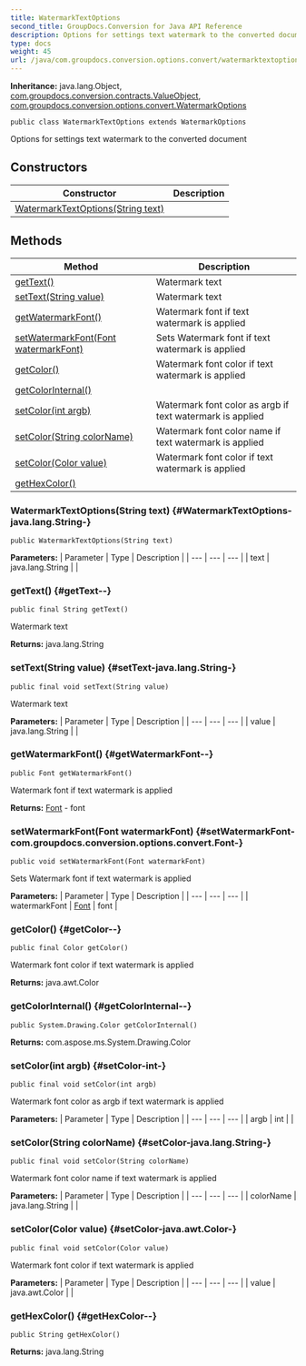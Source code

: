 ```yaml
---
title: WatermarkTextOptions
second_title: GroupDocs.Conversion for Java API Reference
description: Options for settings text watermark to the converted document
type: docs
weight: 45
url: /java/com.groupdocs.conversion.options.convert/watermarktextoptions/
---
```

**Inheritance:**
java.lang.Object, [com.groupdocs.conversion.contracts.ValueObject](../../com.groupdocs.conversion.contracts/valueobject), [com.groupdocs.conversion.options.convert.WatermarkOptions](../../com.groupdocs.conversion.options.convert/watermarkoptions)
```
public class WatermarkTextOptions extends WatermarkOptions
```

Options for settings text watermark to the converted document
## Constructors

| Constructor | Description |
| --- | --- |
| [WatermarkTextOptions(String text)](#WatermarkTextOptions-java.lang.String-) |  |
## Methods

| Method | Description |
| --- | --- |
| [getText()](#getText--) | Watermark text |
| [setText(String value)](#setText-java.lang.String-) | Watermark text |
| [getWatermarkFont()](#getWatermarkFont--) | Watermark font if text watermark is applied |
| [setWatermarkFont(Font watermarkFont)](#setWatermarkFont-com.groupdocs.conversion.options.convert.Font-) | Sets Watermark font if text watermark is applied |
| [getColor()](#getColor--) | Watermark font color if text watermark is applied |
| [getColorInternal()](#getColorInternal--) |  |
| [setColor(int argb)](#setColor-int-) | Watermark font color as argb if text watermark is applied |
| [setColor(String colorName)](#setColor-java.lang.String-) | Watermark font color name if text watermark is applied |
| [setColor(Color value)](#setColor-java.awt.Color-) | Watermark font color if text watermark is applied |
| [getHexColor()](#getHexColor--) |  |
### WatermarkTextOptions(String text) {#WatermarkTextOptions-java.lang.String-}
```
public WatermarkTextOptions(String text)
```


**Parameters:**
| Parameter | Type | Description |
| --- | --- | --- |
| text | java.lang.String |  |

### getText() {#getText--}
```
public final String getText()
```


Watermark text

**Returns:**
java.lang.String
### setText(String value) {#setText-java.lang.String-}
```
public final void setText(String value)
```


Watermark text

**Parameters:**
| Parameter | Type | Description |
| --- | --- | --- |
| value | java.lang.String |  |

### getWatermarkFont() {#getWatermarkFont--}
```
public Font getWatermarkFont()
```


Watermark font if text watermark is applied

**Returns:**
[Font](../../com.groupdocs.conversion.options.convert/font) - font
### setWatermarkFont(Font watermarkFont) {#setWatermarkFont-com.groupdocs.conversion.options.convert.Font-}
```
public void setWatermarkFont(Font watermarkFont)
```


Sets Watermark font if text watermark is applied

**Parameters:**
| Parameter | Type | Description |
| --- | --- | --- |
| watermarkFont | [Font](../../com.groupdocs.conversion.options.convert/font) | font |

### getColor() {#getColor--}
```
public final Color getColor()
```


Watermark font color if text watermark is applied

**Returns:**
java.awt.Color
### getColorInternal() {#getColorInternal--}
```
public System.Drawing.Color getColorInternal()
```




**Returns:**
com.aspose.ms.System.Drawing.Color
### setColor(int argb) {#setColor-int-}
```
public final void setColor(int argb)
```


Watermark font color as argb if text watermark is applied

**Parameters:**
| Parameter | Type | Description |
| --- | --- | --- |
| argb | int |  |

### setColor(String colorName) {#setColor-java.lang.String-}
```
public final void setColor(String colorName)
```


Watermark font color name if text watermark is applied

**Parameters:**
| Parameter | Type | Description |
| --- | --- | --- |
| colorName | java.lang.String |  |

### setColor(Color value) {#setColor-java.awt.Color-}
```
public final void setColor(Color value)
```


Watermark font color if text watermark is applied

**Parameters:**
| Parameter | Type | Description |
| --- | --- | --- |
| value | java.awt.Color |  |

### getHexColor() {#getHexColor--}
```
public String getHexColor()
```




**Returns:**
java.lang.String
